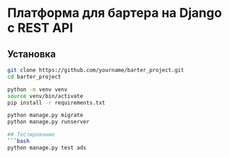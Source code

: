 # Платформа для бартера на Django с REST API

## Установка

```bash
git clone https://github.com/yourname/barter_project.git 
cd barter_project

python -m venv venv
source venv/bin/activate
pip install -r requirements.txt

python manage.py migrate
python manage.py runserver

## Тестирование
```bash
python manage.py test ads